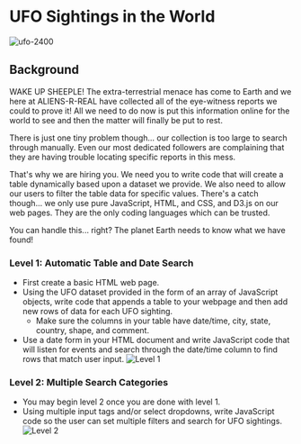 # UFO Sightings in the World
![ufo-2400](https://user-images.githubusercontent.com/60836219/102681984-a2518880-417a-11eb-942b-6990ac61c0ca.jpg)

## Background
WAKE UP SHEEPLE! The extra-terrestrial menace has come to Earth and we here at ALIENS-R-REAL have collected all of the eye-witness reports we could to prove it! All we need to do now is put this information online for the world to see and then the matter will finally be put to rest.

There is just one tiny problem though... our collection is too large to search through manually. Even our most dedicated followers are complaining that they are having trouble locating specific reports in this mess.

That's why we are hiring you. We need you to write code that will create a table dynamically based upon a dataset we provide. We also need to allow our users to filter the table data for specific values. There's a catch though... we only use pure JavaScript, HTML, and CSS, and D3.js on our web pages. They are the only coding languages which can be trusted.

You can handle this... right? The planet Earth needs to know what we have found!

### Level 1: Automatic Table and Date Search
- First create a basic HTML web page.
- Using the UFO dataset provided in the form of an array of JavaScript objects, write code that appends a table to your webpage and then add new rows of data for each UFO sighting.
  - Make sure the columns in your table have date/time, city, state, country, shape, and comment.
- Use a date form in your HTML document and write JavaScript code that will listen for events and search through the date/time column to find rows that match user input. 
![Level 1](https://user-images.githubusercontent.com/60836219/102682357-ccf11080-417d-11eb-8202-e62b52a4aea0.PNG)

### Level 2: Multiple Search Categories
- You may begin level 2 once you are done with level 1.
- Using multiple input tags and/or select dropdowns, write JavaScript code so the user can set multiple filters and search for UFO sightings.
![Level 2](https://user-images.githubusercontent.com/60836219/102682359-cf536a80-417d-11eb-9e78-ab6e39618f68.PNG)
